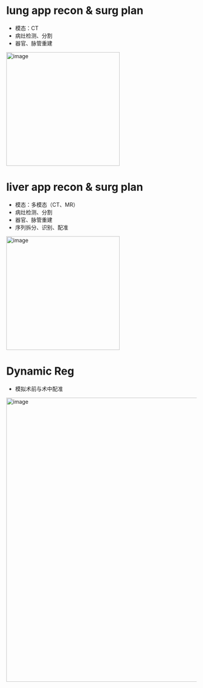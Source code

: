 # lung app recon & surg plan
- 模态：CT
- 病灶检测、分割
- 器官、脉管重建
<img width="300" height="300" alt="image" src="https://github.com/user-attachments/assets/8e834afd-48f7-4a97-901c-1524b8209274" />

# liver app recon & surg plan
- 模态：多模态（CT、MR）
- 病灶检测、分割
- 器官、脉管重建
- 序列拆分、识别、配准
<img width="300" height="300" alt="image" src="https://github.com/user-attachments/assets/6b989895-ae01-4479-b8f2-acf1b3fb7a75" />

# Dynamic Reg
- 模拟术前与术中配准
<img width="1500" height="750" alt="image" src="https://github.com/user-attachments/assets/b67c6fb7-f4b5-4a45-985f-03c4f553df5b" />
